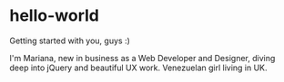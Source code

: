 # hello-world
Getting started with you, guys :)

I'm Mariana, new in business as a Web Developer and Designer, diving deep into jQuery and beautiful UX work. Venezuelan girl living in UK.
